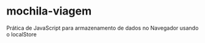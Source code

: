 # mochila-viagem
Prática de JavaScript para armazenamento de dados no Navegador usando o localStore
